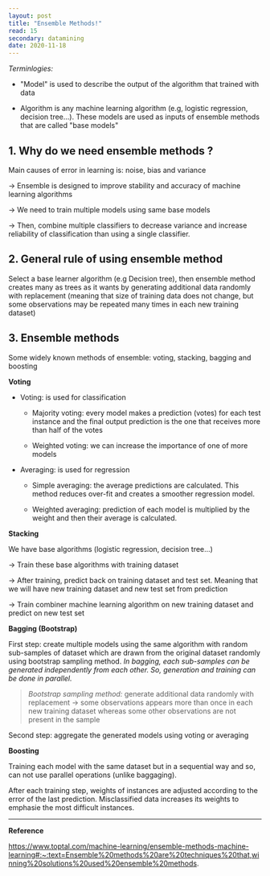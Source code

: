 ```yaml
---
layout: post
title: "Ensemble Methods!"
read: 15
secondary: datamining
date: 2020-11-18
---
```


*Terminlogies:* 

+ "Model" is used to describe the output of the algorithm that trained with data

+ Algorithm is any machine learning algorithm (e.g, logistic regression, decision tree...). These models are used as inputs of ensemble methods that are called "base models"

## 1. Why do we need ensemble methods ?
   
Main causes of error in learning is: noise, bias and variance

-> Ensemble is designed to improve stability and accuracy of machine learning algorithms

-> We need to train multiple models using same base models

-> Then, combine multiple classifiers to decrease variance and increase reliability of classification than using a single classifier. 

## 2. General rule of using ensemble method

Select a base learner algorithm (e.g Decision tree), then ensemble method creates many as trees as it wants by generating additional data randomly with replacement (meaning that size of training data does not change, but some observations may be repeated many times in each new training dataset)

## 3. Ensemble methods

Some widely known methods of ensemble: voting, stacking, bagging and boosting

**Voting**

+ Voting: is used for classification
  
    + Majority voting: every model makes a prediction (votes) for each test instance and the final output prediction is the one that receives more than half of the votes

    + Weighted voting: we can increase the importance of one of more models
  
+ Averaging: is used for regression
  
  + Simple averaging: the average predictions are calculated. This method reduces over-fit and creates a smoother regression model.
  
  + Weighted averaging: prediction of each model is multiplied by the weight and then their average is calculated.

**Stacking**

We have base algorithms (logistic regression, decision tree...)

-> Train these base algorithms with training dataset 

-> After training, predict back on training dataset and test set. Meaning that we will have new training dataset and new test set from prediction

-> Train combiner machine learning algorithm on new training dataset and predict on new test set

**Bagging (Bootstrap)**

First step: create multiple models using the same algorithm with random sub-samples of dataset which are drawn from the original dataset randomly using bootstrap sampling method. *In bagging, each sub-samples can be generated independently from each other. So, generation and training can be done in parallel.*

>*Bootstrap sampling method:* generate additional data randomly with replacement -> some observations appears more than once in each new training dataset whereas some other observations are not present in the sample

Second step: aggregate the generated models using voting or averaging


**Boosting**

Training each model with the same dataset but in a sequential way and so, can not use parallel operations (unlike baggaging).

After each training step, weights of instances are adjusted according to the error of the last prediction. Misclassified data increases its weights to emphasie the most difficult instances.

-------------
**Reference** 

https://www.toptal.com/machine-learning/ensemble-methods-machine-learning#:~:text=Ensemble%20methods%20are%20techniques%20that,winning%20solutions%20used%20ensemble%20methods.
